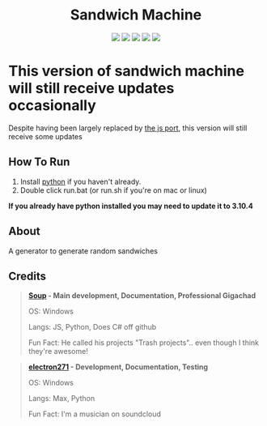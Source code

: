 <p align="center">
 <h1 align="center">Sandwich Machine</h1>
</p>
  <p align="center">
    <img src="https://img.shields.io/github/repo-size/sandwich-machine/sandwich-machine?style=for-the-badge"/>
    <img src="https://img.shields.io/github/languages/top/sandwich-machine/sandwich-machine?style=for-the-badge"/>
    <img src="https://img.shields.io/github/commit-activity/w/sandwich-machine/sandwich-machine?style=for-the-badge"/>
    <img src="https://img.shields.io/tokei/lines/github/sandwich-machine/sandwich-machine?style=for-the-badge"/>
    <img src="https://img.shields.io/github/downloads/sandwich-machine/sandwich-machine/total?style=for-the-badge"/>
</p>

# This version of sandwich machine will still receive updates occasionally
Despite having been largely replaced by [the js port](https://github.com/sandwich-machine/sandwich-machine), this version will still receive some updates

## How To Run
1. Install [python](https://www.python.org/downloads/) if you haven't already.
2. Double click run.bat (or run.sh if you're on mac or linux)

**If you already have python installed you may need to update it to 3.10.4**

## About
A generator to generate random sandwiches

## Credits

> **[Soup](https://github.com/SoupDevHub) - Main development, Documentation, Professional Gigachad**
> 
> OS: Windows
>
> Langs: JS, Python, Does C# off github
>
> Fun Fact: He called his projects "Trash projects".. even though I think they're awesome!

> **[electron271](https://github.com/electron271) - Development, Documentation, Testing**
> 
> OS: Windows
> 
> Langs: Max, Python
> 
> Fun Fact: I'm a musician on soundcloud
